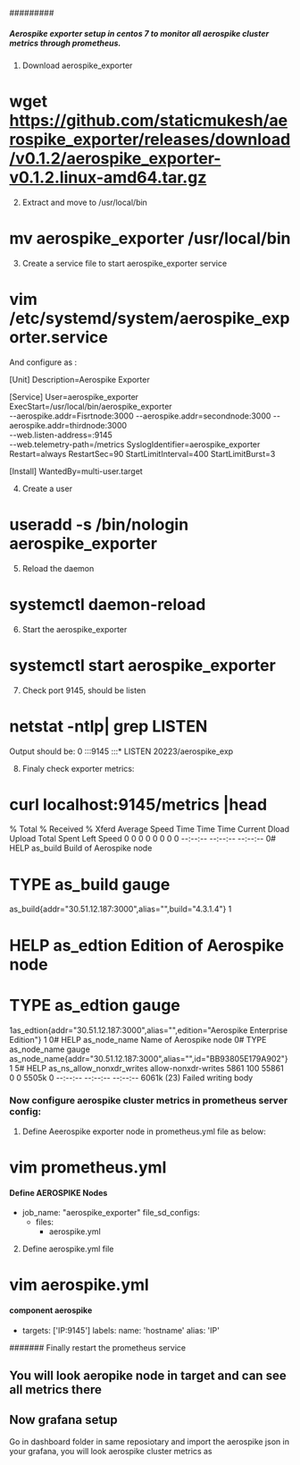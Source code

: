 #########
##### Aerospike exporter setup in centos 7 to monitor all aerospike cluster metrics through prometheus.

1. Download aerospike_exporter

# wget https://github.com/staticmukesh/aerospike_exporter/releases/download/v0.1.2/aerospike_exporter-v0.1.2.linux-amd64.tar.gz

2. Extract and move to /usr/local/bin

# mv aerospike_exporter /usr/local/bin

3. Create a service file to start aerospike_exporter service

# vim /etc/systemd/system/aerospike_exporter.service

And configure as :

[Unit]
Description=Aerospike Exporter

[Service]
User=aerospike_exporter
ExecStart=/usr/local/bin/aerospike_exporter  \
  --aerospike.addr=Fisrtnode:3000 --aerospike.addr=secondnode:3000 --aerospike.addr=thirdnode:3000 \
  --web.listen-address=:9145 \
  --web.telemetry-path=/metrics
SyslogIdentifier=aerospike_exporter
Restart=always
RestartSec=90
StartLimitInterval=400
StartLimitBurst=3


[Install]
WantedBy=multi-user.target


4. Create a user 

# useradd -s /bin/nologin aerospike_exporter

5. Reload the daemon
  
#  systemctl daemon-reload

6. Start the aerospike_exporter
 
#  systemctl start aerospike_exporter

7. Check port 9145, should be listen

# netstat -ntlp| grep LISTEN

Output should be:  0 :::9145                 :::*                    LISTEN      20223/aerospike_exp

8. Finaly check exporter metrics:

# curl localhost:9145/metrics |head
  % Total    % Received % Xferd  Average Speed   Time    Time     Time  Current
                                 Dload  Upload   Total   Spent    Left  Speed
  0     0    0     0    0     0      0      0 --:--:-- --:--:-- --:--:--     0# HELP as_build Build of Aerospike node
# TYPE as_build gauge
as_build{addr="30.51.12.187:3000",alias="",build="4.3.1.4"} 1
# HELP as_edtion Edition of Aerospike node
# TYPE as_edtion gauge
1as_edtion{addr="30.51.12.187:3000",alias="",edition="Aerospike Enterprise Edition"} 1
0# HELP as_node_name Name of Aerospike node
0# TYPE as_node_name gauge
 as_node_name{addr="30.51.12.187:3000",alias="",id="BB93805E179A902"} 1
5# HELP as_ns_allow_nonxdr_writes allow-nonxdr-writes
5861  100 55861    0     0  5505k      0 --:--:-- --:--:-- --:--:-- 6061k
(23) Failed writing body


### Now configure aerospike cluster metrics in prometheus server config:

1. Define Aeerospike exporter node in prometheus.yml file as below:

# vim prometheus.yml

#### Define AEROSPIKE Nodes
  - job_name: "aerospike_exporter"
    file_sd_configs:
    - files:
      - aerospike.yml

2. Define aerospike.yml file

# vim aerospike.yml

####  component aerospike
- targets: ['IP:9145']
  labels:
    name: 'hostname'
    alias: 'IP' 

####### Finally restart the prometheus service

## You will look aeropike node in target and can see all metrics there

## Now grafana setup

Go in dashboard folder in same reposiotary and import the aerospike json in your grafana, you will look aerospike cluster metrics as 

